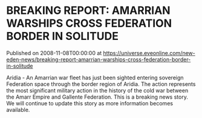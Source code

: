 # BREAKING REPORT: AMARRIAN WARSHIPS CROSS FEDERATION BORDER IN SOLITUDE
Published on 2008-11-08T00:00:00 at https://universe.eveonline.com/new-eden-news/breaking-report-amarrian-warships-cross-federation-border-in-solitude

Aridia - An Amarrian war fleet has just been sighted entering sovereign Federation space through the border region of Aridia.  The action represents the most significant military action in the history of the cold war between the Amarr Empire and Gallente Federation. This is a breaking news story. We will continue to update this story as more information becomes available.
